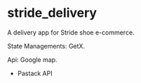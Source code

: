 # stride_delivery

A delivery app for Stride shoe e-commerce.


State Managements: 
GetX. 

Api: Google map. 

+ Pastack API 
